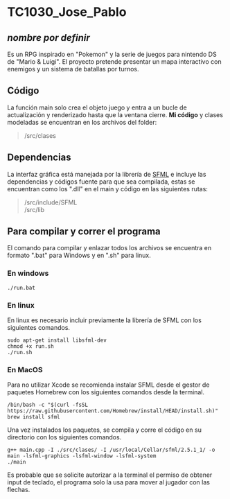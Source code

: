 # TC1030_Jose_Pablo
## _nombre por definir_ 
Es un RPG inspirado en "Pokemon" y la serie de juegos para nintendo DS de 
"Mario & Luigi". El proyecto pretende presentar un mapa interactivo con enemigos
y un sistema de batallas por turnos.

## Código
La función main solo crea el objeto juego y entra a un bucle de actualización y renderizado hasta que la ventana cierre. **Mi código** y clases modeladas se encuentran en los archivos del folder:

>/src/clases


## Dependencias
La interfaz gráfica está manejada por la librería de 
[SFML](https://www.sfml-dev.org/) e incluye las dependencias y códigos fuente 
para que sea compilada, estas se encuentran como los ".dll" en el main y código en las siguientes rutas:

>/src/include/SFML\
>/src/lib


## Para compilar y correr el programa
El comando para compilar y enlazar todos los archivos se encuentra en formato ".bat" para Windows y en ".sh" para linux.
### En windows
```
./run.bat
```
### En linux
En linux es necesario incluir previamente la librería de SFML con los siguientes comandos.
```
sudo apt-get install libsfml-dev
chmod +x run.sh
./run.sh
```
### En MacOS 
Para no utilizar Xcode se recomienda instalar SFML desde el gestor de paquetes Homebrew con los siguientes comandos desde la terminal.
```
/bin/bash -c "$(curl -fsSL https://raw.githubusercontent.com/Homebrew/install/HEAD/install.sh)"
brew install sfml
```
Una vez instalados los paquetes, se compila y corre el código en su directorio con los siguientes comandos.
```
g++ main.cpp -I ./src/clases/ -I /usr/local/Cellar/sfml/2.5.1_1/ -o main -lsfml-graphics -lsfml-window -lsfml-system
./main
```
Es probable que se solicite autorizar a la terminal el permiso de obtener input de teclado, el programa solo la usa para mover al jugador con las flechas.


